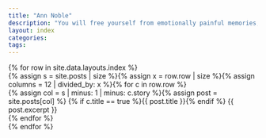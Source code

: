 ```yaml
---
title: "Ann Noble"
description: "You will free yourself from emotionally painful memories, switch off reoccurring unwanted thoughts and release yourselve from fear."
layout: index
categories:
tags:
---
```

<!---->{% for row in site.data.layouts.index %}
<div class="row">{% assign s = site.posts | size %}{% assign x = row.row | size %}{% assign columns = 12 | divided_by: x %}{% for c in row.row %}
<div class="col-md-{{ columns }}">{% assign col = s | minus: 1 | minus: c.story %}{% assign post = site.posts[col] %}
{% if c.title == true %}{{ post.title }}{% endif %}
{{ post.excerpt }}
</div>{% endfor %}
</div>{% endfor %}
